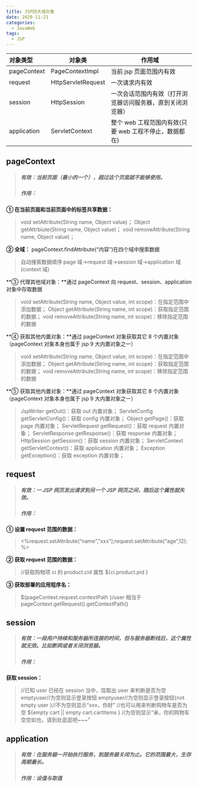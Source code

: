 ```yaml
---
title: JSP四大域对象
date: 2020-11-21
categories:
  - JavaWeb
tags:
  - JSP
---
```


| 对象类型    | 对象类             | 作用域                                                     |
| :---------- | ------------------ | ---------------------------------------------------------- |
| pageContext | PageContextImpl    | 当前 jsp 页面范围内有效                                    |
| request     | HttpServletRequest | 一次请求内有效                                             |
| session     | HttpSession        | 一次会话范围内有效（打开浏览器访问服务器，直到关闭浏览器） |
| application | ServletContext     | 整个 web 工程范围内有效(只要 web 工程不停止，数据都在)     |

## pageContext

> ##### 有效：当前页面（最小的一个），超过这个页面就不能够使用。
>
> ##### 作用：

**① 在当前页面和当前页面中的标签共享数据：**

> void setAttribute(String name, Object value)；
> Object getAttrbiute(String name, Object value)；
> void removeAttribute(String name, Object value)；

**② 全域：** pageContext.findAttribute(“内容”)在四个域中搜索数据

> 自动搜索数据顺序:page 域->request 域->session 域->application 域(context 域)

**③ 代理其他域对象：**通过 pageContext 向 request、session、application 对象中存取数据

> void setAttribute(String name, Object value, int scope)：在指定范围中添加数据；
> Object getAttribute(String name, int scope)：获取指定范围的数据；
> void removeAttribute(String name, int scope)：移除指定范围的数据

**④ 获取其他内置对象：**通过 pageContext 对象获取其它 8 个内置对象（pageContext 对象本身也属于 jsp 9 大内置对象之一）

> void setAttribute(String name, Object value, int scope)：在指定范围中添加数据；
> Object getAttribute(String name, int scope)：获取指定范围的数据；
> void removeAttribute(String name, int scope)：移除指定范围的数据

**⑤ 获取其他内置对象：**通过 pageContext 对象获取其它 8 个内置对象（pageContext 对象本身也属于 jsp 9 大内置对象之一）

> JspWriter getOut()：获取 out 内置对象；
> ServletConfig getServletConfig()：获取 config 内置对象；
> Object getPage()：获取 page 内置对象；
> ServletRequest getRequest()：获取 request 内置对象；
> ServletResponse getResponse()：获取 response 内置对象；
> HttpSession getSession()：获取 session 内置对象；
> ServletContext getServletContext()：获取 application 内置对象；
> Exception getException()：获取 exception 内置对象；

## request

> ##### 有效：一 JSP 网页发出请求到另一个 JSP 网页之间，随后这个属性就失效。
>
> ##### 作用：

**① 设置 request 范围的数据：**

> <%request.setAttribute(“name”,”xxx”);request.setAttribute(“age”,12);%>

**② 获取 request 范围的数据：**

> //获取购物项 ci 的 product.cid 属性
> \${ci.product.pid }

**③ 获取部署的应用程序名：**

> \${pageContext.request.contextPath }/user
> 相当于 pageContext.getRequest().getContextPath()

## session

> ##### 有效：一段用户持续和服务器所连接的时间，但与服务器断线后，这个属性就无效。比如断网或者关闭浏览器。
>
> ##### 作用：

**获取 session：**

> //已知 user 已经在 session 当中，现取出 user 来判断是否为空
> emptyuser//为空则显示登录按钮 emptyuser//为空则显示登录按钮{not empty user }//不为空则显示“xxx，你好”
> //也可以用来判断购物车是否为空
> \${empty cart || empty cart.cartItems } //为空则显示“亲，你的购物车空空如也，请到处逛逛吧~~~”

## application

> ##### 有效：在服务器一开始执行服务，到服务器关闭为止。它的范围最大，生存周期最长。
>
> ##### 作用：设值与取值
